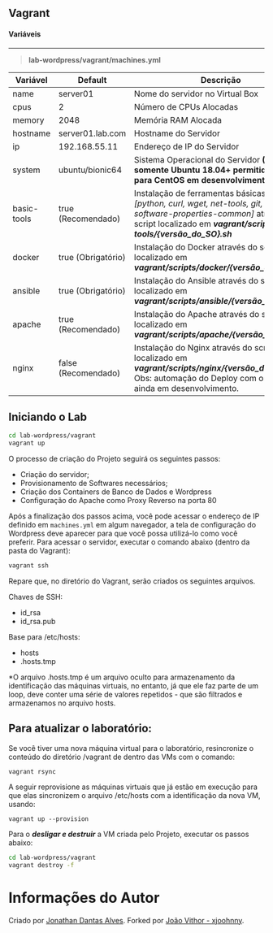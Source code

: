 ## Vagrant

#### Variáveis
---
>**lab-wordpress/vagrant/machines.yml**

| Variável | Default | Descrição
| ------ | ------ |  ------ | 
| name | server01 | Nome do servidor no Virtual Box |
| cpus | 2 | Número de CPUs Alocadas |
| memory | 2048 | Memória RAM Alocada |
| hostname | server01.lab.com | Hostname do Servidor |
| ip | 192.168.55.11 | Endereço de IP do Servidor |
| system | ubuntu/bionic64 | Sistema Operacional do Servidor **(Obs: somente Ubuntu 18.04+ permitido, suporte para CentOS em desenvolvimento)** |
| basic-tools | true (Recomendado) | Instalação de ferramentas básicas de debug *[python, curl, wget, net-tools, git, telnet, software-properties-common]* através do script localizado em ***vagrant/scripts/basic-tools/{versão_do_SO}.sh*** |
| docker | true (Obrigatório) | Instalação do Docker através do script localizado em ***vagrant/scripts/docker/{versão_do_SO}.sh*** 
| ansible | true (Obrigatório) | Instalação do Ansible através do script localizado em ***vagrant/scripts/ansible/{versão_do_SO}.sh*** 
| apache | true (Recomendado) | Instalação do Apache através do script localizado em ***vagrant/scripts/apache/{versão_do_SO}.sh*** 
| nginx | false (Recomendado) | Instalação do Nginx através do script localizado em ***vagrant/scripts/nginx/{versão_do_SO}.sh***. Obs: automação do Deploy com o Nginx ainda em desenvolvimento. |

## Iniciando o Lab
```sh
cd lab-wordpress/vagrant
vagrant up
```
O processo de criação do Projeto seguirá os seguintes passos:
- Criação do servidor;
- Provisionamento de Softwares necessários;
- Criação dos Containers de Banco de Dados e Wordpress
- Configuração do Apache como Proxy Reverso na porta 80

Após a finalização dos passos acima, você pode acessar o endereço de IP definido em `machines.yml` em algum navegador, a tela de configuração do Wordpress deve aparecer para que você possa utilizá-lo como você preferir. 
Para acessar o servidor, executar o comando abaixo (dentro da pasta do Vagrant):
```sh
vagrant ssh
```

Repare que, no diretório do Vagrant, serão criados os seguintes arquivos.

Chaves de SSH:

* id_rsa
* id_rsa.pub

Base para /etc/hosts:

* hosts
* .hosts.tmp

*O arquivo .hosts.tmp é um arquivo oculto para armazenamento da identificação das máquinas virtuais, no entanto, já que ele faz parte de um loop, deve conter uma série de valores repetidos - que são filtrados e armazenamos no arquivo hosts.


## Para atualizar o laboratório:

Se você tiver uma nova máquina virtual para o laboratório, resincronize o conteúdo do diretório /vagrant de dentro das VMs com o comando:

```
vagrant rsync
```

A seguir reprovisione as máquinas virtuais que já estão em execução para que elas sincronizem o arquivo /etc/hosts com a identificação da nova VM, usando:

```
vagrant up --provision
```

Para o ***desligar e destruir*** a VM criada pelo Projeto, executar os passos abaixo:
```sh
cd lab-wordpress/vagrant
vagrant destroy -f
```

# Informações do Autor

Criado por [Jonathan Dantas Alves](https://www.linkedin.com/in/jonathandantasalves/).
Forked por [João Vithor - xjoohnny](https://www.linkedin.com/in/jvfogaca/).

